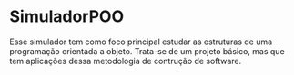 # SimuladorPOO
Esse simulador tem como foco principal estudar as estruturas de uma programação orientada a objeto. Trata-se de um projeto básico, mas que tem aplicações dessa metodologia de contrução de software.
